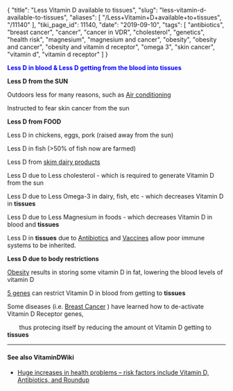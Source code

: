 {
    "title": "Less Vitamin D available to tissues",
    "slug": "less-vitamin-d-available-to-tissues",
    "aliases": [
        "/Less+Vitamin+D+available+to+tissues",
        "/11140"
    ],
    "tiki_page_id": 11140,
    "date": "2019-09-10",
    "tags": [
        "antibiotics",
        "breast cancer",
        "cancer",
        "cancer in VDR",
        "cholesterol",
        "genetics",
        "health risk",
        "magnesium",
        "magnesium and cancer",
        "obesity",
        "obesity and cancer",
        "obesity and vitamin d receptor",
        "omega 3",
        "skin cancer",
        "vitamin d",
        "vitamin d receptor"
    ]
}


**<span style="color:#00F;">Less D in blood & Less D getting from the blood into tissues</span>** 

 **Less D from the SUN** 

Outdoors less for many reasons, such as [Air conditioning](/posts/air-conditioning-probably-has-decreased-vitamin-d)

Instructed to fear skin cancer from the sun

 **Less D from FOOD** 

Less D in chickens, eggs, pork (raised away from the sun)

Less D in fish (>50% of fish now are farmed)

Less D from [skim dairy products](/posts/skim-fat-milk-provides-3-percent-less-vitamin-d)

Less D due to Less cholesterol - which is required to generate Vitamin D from the sun

Less D due to Less Omega-3 in dairy, fish, etc - which decreases Vitamin D in  **tissues** 

Less D due to Less Magnesium in foods - which decreases Vitamin D in blood and   **tissues** 

Less D in  **tissues**  due to [Antibiotics](/tags/antibiotics.html) and [Vaccines](/tags/vaccines.html) allow  poor immune systems to be inherited.

 **Less D due to body restrictions** 

[Obesity](/posts/overview-obesity-and-vitamin-d) results in storing some vitamin D in fat, lowering the blood levels of vitamin D

[5 genes](/tags/5-genes.html) can restrict Vitamin D in blood from getting to  **tissues** 

Some diseases (i.e. [Breast Cancer](/posts/breast-cancer-death-18-x-more-likely-if-poor-vitamin-d-receptor) ) have learned how to de-activate Vitamin D Receptor genes,

&nbsp; &nbsp; &nbsp; &nbsp;thus protecing itself by reducing the amount ot Vitamin D getting to  **tissues** 

---

#### See also VitaminDWiki

* [Huge increases in health problems – risk factors include Vitamin D, Antibiotics, and Roundup](/posts/huge-increases-in-health-problems-risk-factors-include-vitamin-d-antibiotics-and-roundup)